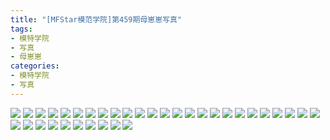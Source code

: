 ```yaml
---
title: "[MFStar模范学院]第459期母崽崽写真"
tags: 
- 模特学院
- 写真
- 母崽崽
categories:
- 模特学院
- 写真
---
```


![](https://img.ilovese.xyz/1734714743406.webp)
![](https://img.ilovese.xyz/1734714744774.webp)
![](https://img.ilovese.xyz/1734714746622.webp)
![](https://img.ilovese.xyz/1734714747891.webp)
![](https://img.ilovese.xyz/1734714749305.webp)
![](https://img.ilovese.xyz/1734714750570.webp)
![](https://img.ilovese.xyz/1734714751860.webp)
![](https://img.ilovese.xyz/1734714753142.webp)
![](https://img.ilovese.xyz/1734714754443.webp)
![](https://img.ilovese.xyz/1734714755950.webp)
![](https://img.ilovese.xyz/1734714757794.webp)
![](https://img.ilovese.xyz/1734714759210.webp)
![](https://img.ilovese.xyz/1734714760994.webp)
![](https://img.ilovese.xyz/1734714762383.webp)
![](https://img.ilovese.xyz/1734714764098.webp)
![](https://img.ilovese.xyz/1734714765835.webp)
![](https://img.ilovese.xyz/1734714767327.webp)
![](https://img.ilovese.xyz/1734714768581.webp)
![](https://img.ilovese.xyz/1734714769939.webp)
![](https://img.ilovese.xyz/1734714771342.webp)
![](https://img.ilovese.xyz/1734714773259.webp)
![](https://img.ilovese.xyz/1734714774741.webp)
![](https://img.ilovese.xyz/1734714776006.webp)
![](https://img.ilovese.xyz/1734714777354.webp)
![](https://img.ilovese.xyz/1734714779162.webp)
![](https://img.ilovese.xyz/1734714780604.webp)
![](https://img.ilovese.xyz/1734714782003.webp)
![](https://img.ilovese.xyz/1734714783684.webp)
![](https://img.ilovese.xyz/1734714785438.webp)
![](https://img.ilovese.xyz/1734714787353.webp)
![](https://img.ilovese.xyz/1734714788725.webp)
![](https://img.ilovese.xyz/1734714790507.webp)
![](https://img.ilovese.xyz/1734714792357.webp)
![](https://img.ilovese.xyz/1734714793841.webp)
![](https://img.ilovese.xyz/1734714795195.webp)
